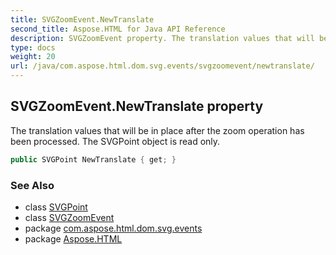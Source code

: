 ```yaml
---
title: SVGZoomEvent.NewTranslate
second_title: Aspose.HTML for Java API Reference
description: SVGZoomEvent property. The translation values that will be in place after the zoom operation has been processed. The SVGPoint object is read only
type: docs
weight: 20
url: /java/com.aspose.html.dom.svg.events/svgzoomevent/newtranslate/
---
```

## SVGZoomEvent.NewTranslate property

The translation values that will be in place after the zoom operation has been processed. The SVGPoint object is read only.

```java
public SVGPoint NewTranslate { get; }
```

### See Also

* class [SVGPoint](../../../com.aspose.html.dom.svg.datatypes/svgpoint/)
* class [SVGZoomEvent](../)
* package [com.aspose.html.dom.svg.events](../../../com.aspose.html.dom.svg.events/)
* package [Aspose.HTML](../../../)
